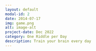 ```yaml
---
layout: default
modal-id: 2
date: 2014-07-17
img: game.png
alt: image-alt
project-date: Dec 2022
category: One Riddle per Day
description: Train your brain every day
---
```

